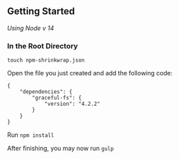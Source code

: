 ## Getting Started
*Using Node v 14*
### In the Root Directory

`touch npm-shrinkwrap.json`

Open the file you just created and add the following code:

```
{
    "dependencies": {
        "graceful-fs": {
            "version": "4.2.2"
        }
    }
}
```

Run `npm install`

After finishing, you may now run `gulp`